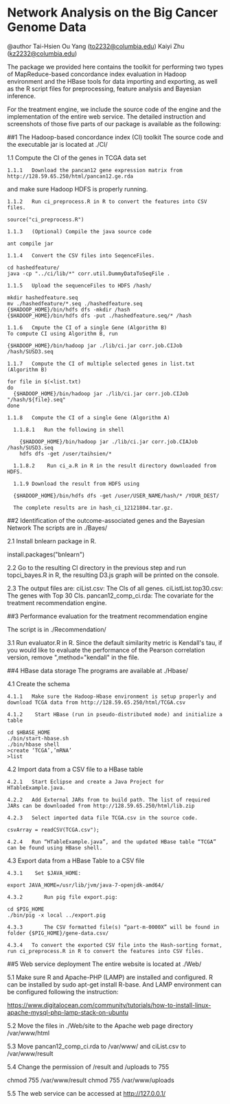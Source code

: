 Network Analysis on the Big Cancer Genome Data
==============================================
@author Tai-Hsien Ou Yang (to2232@columbia.edu) Kaiyi Zhu (kz2232@columbia.edu) 

The package we provided here contains the toolkit for performing two types of MapReduce-based concordance index evaluation in Hadoop environment and the HBase tools for data importing and exporting, as well as the R script files for preprocessing, feature analysis and Bayesian inference. 

For the treatment engine, we include the source code of the engine and the implementation of the entire web service. The detailed instruction and screenshots of those five parts of our package is available as the following:


##1	The Hadoop-based concordance index (CI) toolkit
The source code and the executable jar is located at ./CI/

  1.1	Compute the CI of the genes in TCGA data set 

    1.1.1	Download the pancan12 gene expression matrix from http://128.59.65.250/html/pancan12.ge.rda
and make sure Hadoop HDFS is properly running.

    1.1.2	Run ci_preprocess.R in R to convert the features into CSV files.

    source("ci_preprocess.R")

    1.1.3	(Optional) Compile the java source code

    ant compile jar

    1.1.4	Convert the CSV files into SeqenceFiles.

    cd hashedfeature/
    java -cp "../ci/lib/*" corr.util.DummyDataToSeqFile .

    1.1.5	Upload the sequenceFiles to HDFS /hash/

    mkdir hashedfeature.seq
    mv ./hashedfeature/*.seq ./hashedfeature.seq
    {$HADOOP_HOME}/bin/hdfs dfs -mkdir /hash
    {$HADOOP_HOME}/bin/hdfs dfs -put ./hashedfeature.seq/* /hash

    1.1.6	Cmpute the CI of a single Gene (Algorithm B)
    To compute CI using Algorithm B, run 

    {$HADOOP_HOME}/bin/hadoop jar ./lib/ci.jar corr.job.CIJob /hash/SUSD3.seq

    1.1.7	Compute the CI of multiple selected genes in list.txt (Algorithm B)

    for file in $(<list.txt)
    do
      {$HADOOP_HOME}/bin/hadoop jar ./lib/ci.jar corr.job.CIJob "/hash/${file}.seq"
    done

    1.1.8	Compute the CI of a single Gene (Algorithm A) 

      1.1.8.1	Run the following in shell

        {$HADOOP_HOME}/bin/hadoop jar ./lib/ci.jar corr.job.CIAJob /hash/SUSD3.seq
        hdfs dfs -get /user/taihsien/*

      1.1.8.2	 Run ci_a.R in R in the result directory downloaded from HDFS.

      1.1.9	Download the result from HDFS using 

      {$HADOOP_HOME}/bin/hdfs dfs -get /user/USER_NAME/hash/* /YOUR_DEST/

      The complete results are in hash_ci_12121804.tar.gz.

##2	Identification of the outcome-associated genes and the Bayesian Network
The scripts are in ./Bayes/

  2.1	Install bnlearn package in R.

  install.packages("bnlearn")

  2.2	Go to the resulting CI directory in the previous step and run topci_bayes.R in R, the resulting D3.js graph will be printed on the console. 

  2.3	The output files are:
    ciList.csv: The CIs of all genes. 
    ciListList.top30.csv: The genes with Top 30 CIs.
    pancan12_comp_ci.rda: The covariate for the treatment recommendation engine.

##3	Performance evaluation for the treatment recommendation engine 

The script is in ./Recommendation/

  3.1	Run evaluator.R in R. Since the default similarity metric is Kendall's tau, if you would like to evaluate the performance of the Pearson correlation version, remove ",method="kendall" in the file.

##4	HBase data storage
The programs are available at ./Hbase/

  4.1	Create the schema

    4.1.1	Make sure the Hadoop-Hbase environment is setup properly and download TCGA data from http://128.59.65.250/html/TCGA.csv

    4.1.2	 Start HBase (run in pseudo-distributed mode) and initialize a table

    cd $HBASE_HOME
    ./bin/start-hbase.sh
    ./bin/hbase shell
    >create ‘TCGA’,’mRNA’
    >list

  4.2	Import data from a CSV file to a HBase table

    4.2.1	Start Eclipse and create a Java Project for HTableExample.java.

    4.2.2	Add External JARs from to build path. The list of required JARs can be downloaded from http://128.59.65.250/html/lib.zip

    4.2.3	Select imported data file TCGA.csv in the source code.

    csvArray = readCSV(TCGA.csv");	

    4.2.4	Run “HTableExample.java”, and the updated HBase table “TCGA” can be found using HBase shell.

  4.3	Export data from a HBase Table to a CSV file

    4.3.1	 Set $JAVA_HOME: 

    export JAVA_HOME=/usr/lib/jvm/java-7-openjdk-amd64/

    4.3.2		Run pig file export.pig:

    cd $PIG_HOME
    ./bin/pig -x local ../export.pig

    4.3.3		The CSV formatted file(s) “part-m-0000X” will be found in folder {$PIG_HOME}/gene-data.csv/

    4.3.4	To convert the exported CSV file into the Hash-sorting format, run ci_preprocess.R in R to convert the features into CSV files.

##5	Web service deployment
The entire website is located at ./Web/

  5.1	Make sure R and Apache-PHP (LAMP) are installed and configured. R can be installed by sudo apt-get install R-base. And LAMP environment can be configured following the instruction:

  https://www.digitalocean.com/community/tutorials/how-to-install-linux-apache-mysql-php-lamp-stack-on-ubuntu

  5.2	Move the files in ./Web/site to the Apache web page directory /var/www/html

  5.3	Move pancan12_comp_ci.rda to /var/www/ and ciList.csv to /var/www/result

  5.4	Change the permission of /result and /uploads to 755

  chmod 755 /var/www/result
  chmod 755 /var/www/uploads

  5.5	The web service can be accessed at http://127.0.0.1/
